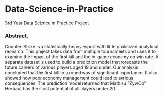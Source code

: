 # Data-Science-in-Practice
3rd Year Data Science in Practice Project

### Abstract. 
Counter-Strike is a statistically-heavy esport with little publicized analytical research. This project takes data from multiple tournaments and uses it to examine the impact of the first kill and the in-game economy on win rate. A separate dataset is used to build a prediction model that forecasts the future careers of various players aged 19 and under. Our analysis concluded that the first kill in a round was of significant importance. It also showed how poor economy management could lead to serious consequences. The prediction model returned that Mathieu "ZywOo" Herbaut has the most potential of all players under 20.
